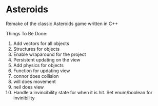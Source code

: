 # Asteroids
Remake of the classic Asteroids game written in C++



Things To Be Done:
1. Add vectors for all objects
2. Structures for objects
3. Enable wraparound for the project
4. Persistent updating on the view
5. Add physics for objects
6. Function for updating view
7. connor does collision
8. will does movement
9. neil does view
10. Handle a invincibility state for when it is hit. Set enum/boolean for invinibility
